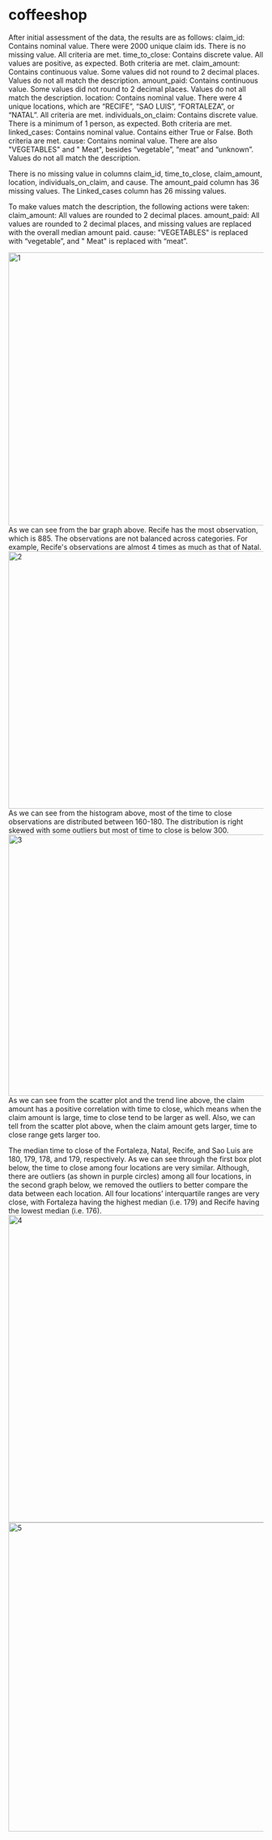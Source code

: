 # coffeeshop
After initial assessment of the data, the results are as follows:
claim_id: Contains nominal value. There were 2000 unique claim ids. There is no missing value. All criteria are met.
time_to_close: Contains discrete value. All values are positive, as expected. Both criteria are met.
claim_amount: Contains continuous value. Some values did not round to 2 decimal places. Values do not all match the description.
amount_paid: Contains continuous value. Some values did not round to 2 decimal places. Values do not all match the description.
location: Contains nominal value. There were 4 unique locations, which are “RECIFE”, “SAO LUIS”, “FORTALEZA”, or “NATAL”. All criteria are met.
individuals_on_claim: Contains discrete value. There is a minimum of 1 person, as expected. Both criteria are met.
linked_cases: Contains nominal value. Contains either True or False. Both criteria are met.
cause: Contains nominal value. There are also "VEGETABLES" and " Meat", besides “vegetable”, “meat” and “unknown”. Values do not all match the description.

There is no missing value in columns claim_id, time_to_close, claim_amount, location, individuals_on_claim, and cause. The amount_paid column has 36 missing values. The Linked_cases column has 26 missing values.

To make values match the description, the following actions were taken:
claim_amount: All values are rounded to 2 decimal places.
amount_paid: All values are rounded to 2 decimal places, and missing values are replaced with the overall median amount paid.
cause: "VEGETABLES" is replaced with “vegetable”, and " Meat" is replaced with “meat”.

<img width="539" alt="1" src="https://user-images.githubusercontent.com/122923021/224200141-d76c964c-69ab-4e45-8f49-8d479db96946.png">
As we can see from the bar graph above. Recife has the most observation, which is 885. The observations are not balanced across categories. For example, Recife's observations are almost 4 times as much as that of Natal.

<img width="508" alt="2" src="https://user-images.githubusercontent.com/122923021/224200287-646da369-cca7-4677-823e-e53ee847acf6.png">
As we can see from the histogram above, most of the time to close observations are distributed between 160-180. The distribution is right skewed with some outliers but most of time to close is below 300.

<img width="516" alt="3" src="https://user-images.githubusercontent.com/122923021/224200327-348b0711-c385-4412-aaa9-226fde7ce4e0.png">
As we can see from the scatter plot and the trend line above, the claim amount has a positive correlation with time to close, which means when the claim amount is large, time to close tend to be larger as well. Also, we can tell from the scatter plot above, when the claim amount gets larger, time to close range gets larger too.

The median time to close of the Fortaleza, Natal, Recife, and Sao Luis are 180, 179, 178, and 179, respectively. As we can see through the first box plot below, the time to close among four locations are very similar. Although, there are outliers (as shown in purple circles) among all four locations, in the second graph below, we removed the outliers to better compare the data between each location. All four locations’ interquartile ranges are very close, with Fortaleza having the highest median (i.e. 179) and Recife having the lowest median (i.e. 176).
<img width="607" alt="4" src="https://user-images.githubusercontent.com/122923021/224200367-b8738c80-b130-4f75-b0fb-b3cf9022358f.png">
<img width="610" alt="5" src="https://user-images.githubusercontent.com/122923021/224201016-dfe8a13b-f3cf-471b-b274-cf700be7f287.png">


